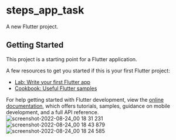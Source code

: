 # steps_app_task

A new Flutter project.

## Getting Started

This project is a starting point for a Flutter application.

A few resources to get you started if this is your first Flutter project:

- [Lab: Write your first Flutter app](https://docs.flutter.dev/get-started/codelab)
- [Cookbook: Useful Flutter samples](https://docs.flutter.dev/cookbook)

For help getting started with Flutter development, view the
[online documentation](https://docs.flutter.dev/), which offers tutorials,
samples, guidance on mobile development, and a full API reference.
![screenshot-2022-08-24_00 18 31 231](https://user-images.githubusercontent.com/67444975/186276126-3b5fd3ca-e73b-4fe9-8c75-a206176e14f3.png)
![screenshot-2022-08-24_00 18 43 879](https://user-images.githubusercontent.com/67444975/186276136-d1f3c11c-615b-4532-bcef-cd0a7267e3ca.png)
![screenshot-2022-08-24_00 18 24 585](https://user-images.githubusercontent.com/67444975/186276145-4a35dfe5-7d36-46d9-aca3-122a3a5fe765.png)
